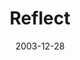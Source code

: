 ---
layout: message
category: message
series: "The Not So Big Christmas"
title: "Reflect"
date: 2003-12-28
message_id: 191
---